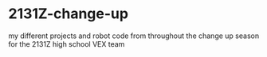 # 2131Z-change-up
my different projects and robot code from throughout the change up season for the 2131Z high school VEX team
